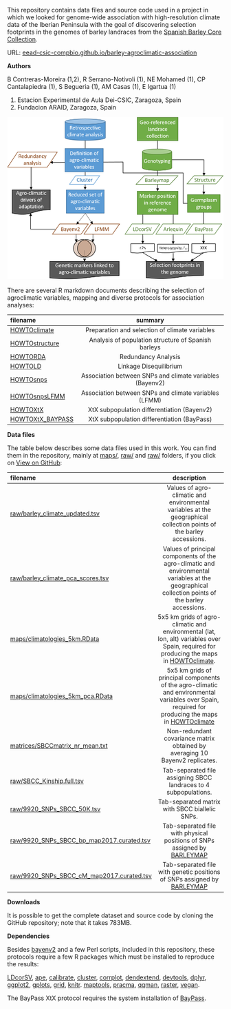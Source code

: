 This repository contains data files and source code used in a project in which we looked for 
genome-wide association with high-resolution climate data of the Iberian Peninsula with the 
goal of discovering selection footprints in the genomes of barley landraces from the
[Spanish Barley Core Collection](http://www.eead.csic.es/barley/index.php?lng=1).

URL: [eead-csic-compbio.github.io/barley-agroclimatic-association](https://eead-csic-compbio.github.io/barley-agroclimatic-association)

**Authors**

B Contreras-Moreira (1,2), R Serrano-Notivoli (1), NE Mohamed (1), CP Cantalapiedra (1), S Begueria (1), AM Casas (1), E Igartua (1)

1. Estacion Experimental de Aula Dei-CSIC, Zaragoza, Spain
2. Fundacion ARAID, Zaragoza, Spain

![**Legend.** Flowchart of the analyses carried out in this work.](./flowchart.png)

There are several R markdown documents describing the selection of agroclimatic variables, 
mapping and diverse protocols for association analyses:

| filename | summary | 
|:---------|:--------:|
|[HOWTOclimate](./HOWTOclimate.html)| Preparation and selection of climate variables |
|[HOWTOstructure](./HOWTOstructure.html)| Analysis of population structure of Spanish barleys |
|[HOWTORDA](./HOWTORDA.html)| Redundancy Analysis |
|[HOWTOLD](./HOWTOLD.html)| Linkage Disequilibrium |
|[HOWTOsnps](./HOWTOsnps.html)| Association between SNPs and climate variables (Bayenv2) |
|[HOWTOsnpsLFMM](./HOWTOsnpsLFMM.html)| Association between SNPs and climate variables (LFMM) |
|[HOWTOXtX](./HOWTOXtX.html)| XtX subpopulation differentiation (Bayenv2) |
|[HOWTOXtX_BAYPASS](./HOWTOXtX_BAYPASS.html)| XtX subpopulation differentiation (BayPass) |

<!--|[HOWTOmaps.md](./HOWTOmaps.md)| Iberian maps of SNPs significantly associated to climate variables, saved in [maps/plots](./maps/plots) | -->

**Data files**

The table below describes some data files used in this work. You can find them in the repository, 
mainly at [maps/](./maps), [raw/](./raw/) and [raw/](./raw/) folders, if you click on 
[View on GitHub](https://github.com/eead-csic-compbio/barley-agroclimatic-association):

| filename | description |
|:---------|:-----------:|
|[raw/barley_climate_updated.tsv](./raw/barley_climate_updated.tsv) | Values of agro-climatic and environmental variables at the geographical collection points of the barley accessions. |
|[raw/barley_climate_pca_scores.tsv](./raw/barley_climate_pca_scores.tsv) | Values of principal components of the agro-climatic and environmental variables at the geographical collection points of the barley accessions. |
|[maps/climatologies_5km.RData](./maps/climatologies_5km.RData) | 5x5 km grids of agro-climatic and environmental (lat, lon, alt) variables over Spain, required for producing the maps in [HOWTOclimate](./HOWTOclimate.html). |
|[maps/climatologies_5km_pca.RData](./maps/climatologies_5km_pca.RData) | 5x5 km grids of principal components of the agro-climatic and environmental variables over Spain, required for producing the maps in [HOWTOclimate](./HOWTOclimate.html)| 
|[matrices/SBCCmatrix_nr_mean.txt](./matrices/SBCCmatrix_nr_mean.txt) | Non-redundant covariance matrix obtained by averaging 10 Bayenv2 replicates. |
|[raw/SBCC_Kinship.full.tsv](./raw/SBCC_Kinship.full.tsv) | Tab-separated file assigning SBCC landraces to 4 subpopulations. |
|[raw/9920_SNPs_SBCC_50K.tsv](./raw/9920_SNPs_SBCC_50K.tsv) | Tab-separated matrix with SBCC biallelic SNPs. |
|[raw/9920_SNPs_SBCC_bp_map2017.curated.tsv](./raw/9920_SNPs_SBCC_bp_map2017.curated.tsv) | Tab-separated file with physical positions of SNPs assigned by [BARLEYMAP](http://floresta.eead.csic.es/barleymap) |
|[raw/9920_SNPs_SBCC_cM_map2017.curated.tsv](./raw/9920_SNPs_SBCC_cM_map2017.curated.tsv) | Tab-separated file with genetic positions of SNPs assigned by [BARLEYMAP](http://floresta.eead.csic.es/barleymap) |


**Downloads**

It is possible to get the complete dataset and source code by cloning the GitHub repository; note that it takes 783MB. 


**Dependencies**

Besides [bayenv2](https://gcbias.org/bayenv) and a few Perl scripts, included in this repository,
these protocols require a few R packages which must be installed to reproduce the results:

[LDcorSV](https://cran.r-project.org/web/packages/LDcorSV/index.html),
[ape](https://cran.r-project.org/package=ape),
[calibrate](https://cran.r-project.org/package=calibrate),
[cluster](https://cran.r-project.org/package=cluster),
[corrplot](https://cran.r-project.org/package=corrplot),
[dendextend](https://cran.r-project.org/package=dendextend),
[devtools](https://cran.r-project.org/package=devtools),
[dplyr](https://cran.r-project.org/package=dplyr),
[ggplot2](https://cran.r-project.org/package=ggplot2),
[gplots](https://cran.r-project.org/package=gplots), 
[grid](https://cran.r-project.org/package=grid),
[knitr](https://cran.r-project.org/package=knitr). 
[maptools](https://cran.r-project.org/package=maptools),
[pracma](https://cran.r-project.org/package=pracma),
[qqman](https://cran.r-project.org/package=qqman),
[raster](https://cran.r-project.org/package=raster),
[vegan](https://cran.r-project.org/package=vegan).

The BayPass XtX protocol requires the system installation of [BayPass](http://www1.montpellier.inra.fr/CBGP/software/baypass).
